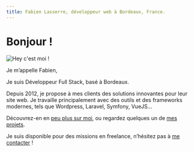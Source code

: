 ```yaml
---
title: Fabien Lasserre, développeur web à Bordeaux, France.
---
```

# Bonjour !

![Hey c'est moi !](/img/me230.jpg)

Je m’appelle Fabien,

Je suis Développeur Full Stack, basé à Bordeaux.

Depuis 2012, je propose à mes clients des solutions innovantes pour leur site web. Je travaille principalement avec des outils et des frameworks modernes, tels que Wordpress, Laravel, Symfony, VueJS...

Découvrez-en en [peu plus sur moi](/fr/about), ou regardez quelques un de [mes projets](/fr/projects).

Je suis disponible pour des missions en freelance, n’hésitez pas à [me contacter](/fr/about/#contact) !
